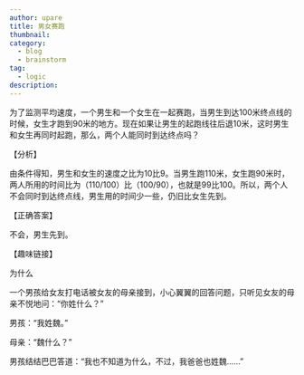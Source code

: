 ```yaml
---
author: upare
title: 男女赛跑
thumbnail:
category:
  - blog
  - brainstorm
tag:
  - logic
description: 
---
```

为了监测平均速度，一个男生和一个女生在一起赛跑，当男生到达100米终点线的时候，女生才跑到90米的地方。现在如果让男生的起跑线往后退10米，这时男生和女生再同时起跑，那么，两个人能同时到达终点吗？

【分析】

由条件得知，男生和女生的速度之比为10比9。当男生跑110米，女生跑90米时，两人所用的时间比为（110/100）比（100/90），也就是99比100。所以，两个人不会同时到达终点线，男生用的时间少一些，仍旧比女生先到。

【正确答案】

不会，男生先到。

【趣味链接】

为什么

一个男孩给女友打电话被女友的母亲接到，小心翼翼的回答问题，只听见女友的母亲不悦地问：“你姓什么？”

男孩：“我姓魏。”

母亲：“魏什么？”

男孩结结巴巴答道：“我也不知道为什么，不过，我爸爸也姓魏……”
